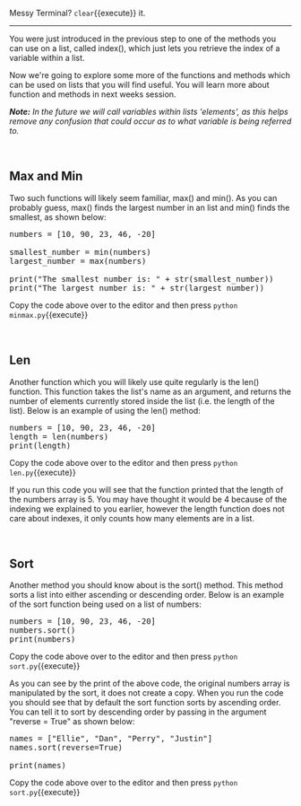 Messy Terminal? `clear`{{execute}} it.
<hr>

You were just introduced in the previous step to one of the methods you can use on a list, called index(), which just lets you retrieve the index of a variable within a list. 

Now we're going to explore some more of the functions and methods which can be used on lists that you will find useful. You will learn more about function and methods in next weeks session.

*__Note:__ In the future we will call variables within lists 'elements', as this helps remove any confusion that could occur as to what variable is being referred to.*


</br>

## **Max and Min**

Two such functions will likely seem familiar, max() and min(). As you can probably guess, max() finds the largest number in an list and min() finds the smallest, as shown below:

<pre class="file" data-filename="minmax.py" data-target="replace">
numbers = [10, 90, 23, 46, -20]

smallest_number = min(numbers)
largest_number = max(numbers)

print("The smallest number is: " + str(smallest_number)) 
print("The largest number is: " + str(largest_number))
</pre>

Copy the code above over to the editor and then press
`python minmax.py`{{execute}}

</br>

## **Len**

Another function which you will likely use quite regularly is the len() function. This function takes the list's name as an argument, and returns the number of elements currently stored inside the list (i.e. the length of the list). Below is an example of using the len() method:

<pre class="file" data-filename="len.py" data-target="replace">
numbers = [10, 90, 23, 46, -20]
length = len(numbers)
print(length)
</pre>

Copy the code above over to the editor and then press
`python len.py`{{execute}}

If you run this code you will see that the function printed that the length of the numbers array is 5. You may have thought it would be 4 because of the indexing we explained to you earlier, however the length function does not care about indexes, it only counts how many elements are in a list.

</br>

## **Sort**

Another method you should know about is the sort() method. This method sorts a list into either ascending or descending order. Below is an example of the sort function being used on a list of numbers:

<pre class="file" data-filename="sort.py" data-target="replace">
numbers = [10, 90, 23, 46, -20]
numbers.sort()
print(numbers)
</pre>

Copy the code above over to the editor and then press
`python sort.py`{{execute}}

As you can see by the print of the above code, the original numbers array is manipulated by the sort, it does not create a copy. When you run the code you should see that by default the sort function sorts by ascending order. You can tell it to sort by descending order by passing in the argument "reverse = True" as shown below:

<pre class="file" data-filename="sort.py" data-target="replace">
names = ["Ellie", "Dan", "Perry", "Justin"]
names.sort(reverse=True)

print(names)
</pre>

Copy the code above over to the editor and then press
`python sort.py`{{execute}}